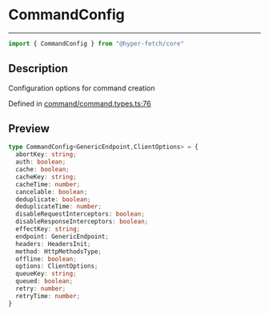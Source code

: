 

# CommandConfig

<div class="api-docs__separator" data-reactroot="">

---

</div><div class="api-docs__import" data-reactroot="">

```ts
import { CommandConfig } from "@hyper-fetch/core"
```

</div><div class="api-docs__section">

## Description

</div><div class="api-docs__description"><span class="api-docs__do-not-parse">

Configuration options for command creation

</span></div><p class="api-docs__definition">

Defined in [command/command.types.ts:76](https://github.com/BetterTyped/hyper-fetch/blob/4197368e/packages/core/src/command/command.types.ts#L76)

</p><div class="api-docs__section">

## Preview

</div><div class="api-docs__preview type">

```ts
type CommandConfig<GenericEndpoint,ClientOptions> = {
  abortKey: string; 
  auth: boolean; 
  cache: boolean; 
  cacheKey: string; 
  cacheTime: number; 
  cancelable: boolean; 
  deduplicate: boolean; 
  deduplicateTime: number; 
  disableRequestInterceptors: boolean; 
  disableResponseInterceptors: boolean; 
  effectKey: string; 
  endpoint: GenericEndpoint; 
  headers: HeadersInit; 
  method: HttpMethodsType; 
  offline: boolean; 
  options: ClientOptions; 
  queueKey: string; 
  queued: boolean; 
  retry: number; 
  retryTime: number; 
}
```

</div>